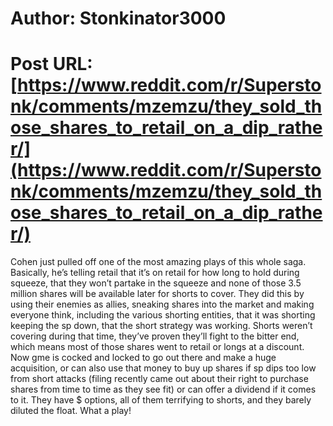 # Author: Stonkinator3000
# Post URL: [https://www.reddit.com/r/Superstonk/comments/mzemzu/they_sold_those_shares_to_retail_on_a_dip_rather/](https://www.reddit.com/r/Superstonk/comments/mzemzu/they_sold_those_shares_to_retail_on_a_dip_rather/)


Cohen just pulled off one of the most amazing plays of this whole saga. Basically, he’s telling retail that it’s on retail for how long to hold during squeeze, that they won’t partake in the squeeze and none of those 3.5 million shares will be available later for shorts to cover. They did this by using their enemies as allies, sneaking shares into the market and making everyone think, including the various shorting entities, that it was shorting keeping the sp down, that the short strategy was working. Shorts weren’t covering during that time, they’ve proven they’ll fight to the bitter end, which means most of those shares went to retail or longs at a discount. Now gme is cocked and locked to go out there and make a huge acquisition, or can also use that money to buy up shares if sp dips too low from short attacks (filing recently came out about their right to purchase shares from time to time as they see fit) or can offer a dividend if it comes to it. They have $ options, all of them terrifying to shorts, and they barely diluted the float. What a play!